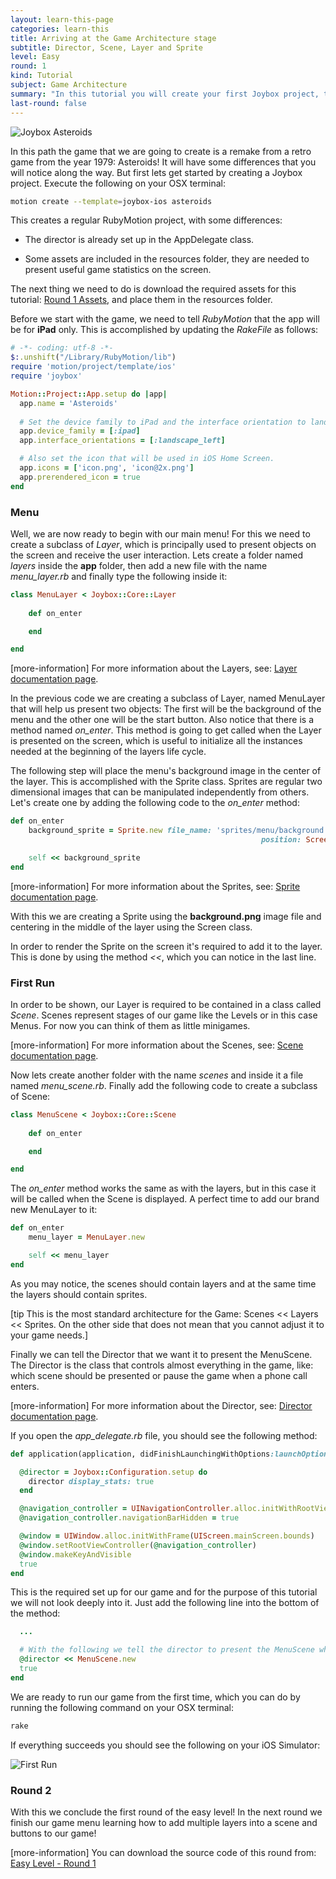 ```yaml
---
layout: learn-this-page
categories: learn-this
title: Arriving at the Game Architecture stage
subtitle: Director, Scene, Layer and Sprite
level: Easy
round: 1
kind: Tutorial
subject: Game Architecture
summary: "In this tutorial you will create your first Joybox project, then build an amazing main menu screen for your game and finally use a Scene for presenting it on the screen."
last-round: false
---
```


![Joybox Asteroids](../../../images/learn-this/easy/round-1/game-screen.png)

In this path the game that we are going to create is a remake from a retro game from the year 1979: Asteroids! It will have some differences that you will notice along the way. But first lets get started by creating a Joybox project. Execute the following on your OSX terminal:

```sh
motion create --template=joybox-ios asteroids
```

This creates a regular RubyMotion project, with some differences:

* The director is already set up in the AppDelegate class.

* Some assets are included in the resources folder, they are needed to present useful game statistics on the screen.

The next thing we need to do is download the required assets for  this tutorial: [Round 1 Assets](../../../downloads/learn-this/easy/round-1/assets.zip), and place them in the resources folder.

Before we start with the game, we need to tell *RubyMotion* that the app will be for **iPad** only. This is accomplished by updating the *RakeFile* as follows:

```ruby
# -*- coding: utf-8 -*-
$:.unshift("/Library/RubyMotion/lib")
require 'motion/project/template/ios'
require 'joybox'

Motion::Project::App.setup do |app|
  app.name = 'Asteroids'
	
  # Set the device family to iPad and the interface orientation to landscape left.
  app.device_family = [:ipad]
  app.interface_orientations = [:landscape_left]

  # Also set the icon that will be used in iOS Home Screen.
  app.icons = ['icon.png', 'icon@2x.png']
  app.prerendered_icon = true
end
```

### Menu

Well, we are now ready to begin with our main menu! For this we need to create a subclass of *Layer*, which is principally used to present objects on the screen and receive the user interaction. Lets create a folder named *layers* inside the **app** folder, then add a new file with the name *menu_layer.rb* and finally type the following inside it:

```ruby
class MenuLayer < Joybox::Core::Layer
	
	def on_enter

	end

end
```

[more-information] For more information about the Layers, see: [Layer documentation page](../../../documentation/layer).

In the previous code we are creating a subclass of Layer, named MenuLayer that will help us present two objects: The first will be the background of the menu and the other one will be the start button. Also notice that there is a method named *on_enter*. This method is going to get called when the Layer is presented on the screen, which is useful to initialize all the instances needed at the beginning of the layers life cycle.

The following step will place the menu's background image in the center of the layer. This is accomplished with the Sprite class. Sprites are regular two dimensional images that can be manipulated independently from others. Let's create one by adding the following code to the *on_enter* method:

```ruby
def on_enter
	background_sprite = Sprite.new file_name: 'sprites/menu/background.png', 
														position: Screen.center

	self << background_sprite
end
```

[more-information] For more information about the Sprites, see: [Sprite documentation page](../../../documentation/sprite).

With this we are creating a Sprite using the **background.png** image file and centering in the middle of the layer using the Screen class.

In order to render the Sprite on the screen it's required to add it to the layer. This is done by using the method *<<*, which you can notice in the last line.

### First Run
In order to be shown, our Layer is required to be contained in a class called *Scene*. Scenes represent stages of our game like the Levels or in this case Menus. For now you can think of them as little minigames. 

[more-information] For more information about the Scenes, see: [Scene documentation page](../../../documentation/scene).

Now lets create another folder with the name *scenes* and inside it a file named *menu_scene.rb*. Finally add the following code to create a subclass of Scene:

```ruby
class MenuScene < Joybox::Core::Scene
	
	def on_enter

	end	

end
```

The *on_enter* method works the same as with the layers, but in this case it will be called when the Scene is displayed. A perfect time to add our brand new MenuLayer to it:

```ruby
def on_enter
	menu_layer = MenuLayer.new

	self << menu_layer
end
```

As you may notice, the scenes should contain layers and at the same time the layers should contain sprites.

[tip This is the most standard architecture for the Game: Scenes << Layers << Sprites. On the other side that does not mean that you cannot adjust it to your game needs.]

Finally we can tell the Director that we want it to present the MenuScene. The Director is the class that controls almost everything in the game, like: which scene should be presented or pause the game when a phone call enters.

[more-information] For more information about the Director, see: [Director documentation page](../../../documentation/director).

If you open the *app_delegate.rb* file, you should see the following method:

```ruby
def application(application, didFinishLaunchingWithOptions:launchOptions)

  @director = Joybox::Configuration.setup do
    director display_stats: true
  end

  @navigation_controller = UINavigationController.alloc.initWithRootViewController(@director)
  @navigation_controller.navigationBarHidden = true

  @window = UIWindow.alloc.initWithFrame(UIScreen.mainScreen.bounds)
  @window.setRootViewController(@navigation_controller)
  @window.makeKeyAndVisible
  true
end
```

This is the required set up for our game and for the purpose of this tutorial we will not look deeply into it. Just add the following line into the bottom of the method:

```ruby
  ...

  # With the following we tell the director to present the MenuScene when the game starts.
  @director << MenuScene.new
  true
end
```

We are ready to run our game from the first time, which you can do by running the following command on your OSX terminal:

```sh
rake
```

If everything succeeds you should see the following on your iOS Simulator:

![First Run](../../../images/learn-this/easy/round-1/first-run.png)

### Round 2
With this we conclude the first round of the easy level! In the next round we finish our game menu learning how to add multiple layers into a scene and buttons to our game!

[more-information] You can download the source code of this round from: [Easy Level - Round 1](../../../downloads/learn-this/easy/round-1/asteroids.zip)
